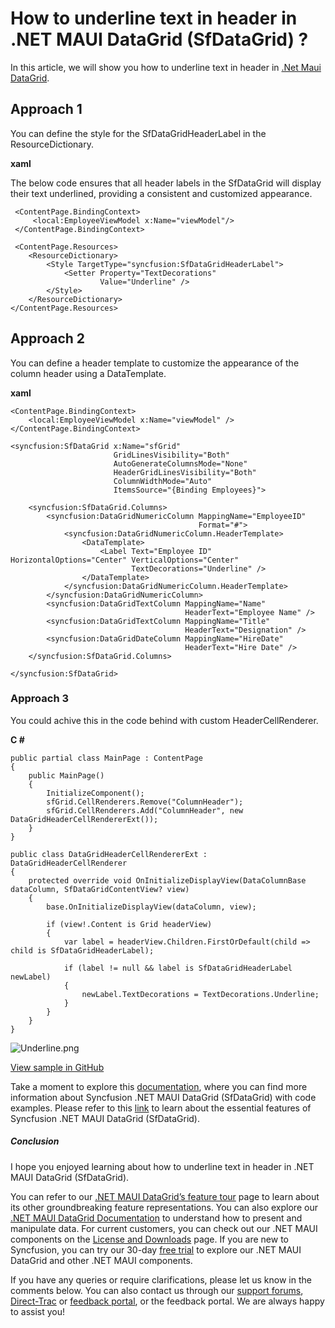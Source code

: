 # How to underline text in header in .NET MAUI DataGrid (SfDataGrid) ?
In this article, we will show you how to underline text in header in [.Net Maui DataGrid](https://www.syncfusion.com/maui-controls/maui-datagrid).

## Approach 1
You can define the style for the SfDataGridHeaderLabel in the ResourceDictionary.

**xaml**

The below code ensures that all header labels in the SfDataGrid will display their text underlined, providing a consistent and customized appearance.
```
 <ContentPage.BindingContext>
     <local:EmployeeViewModel x:Name="viewModel"/>
 </ContentPage.BindingContext>

 <ContentPage.Resources>
    <ResourceDictionary>
        <Style TargetType="syncfusion:SfDataGridHeaderLabel">
            <Setter Property="TextDecorations"
                    Value="Underline" />
        </Style>
    </ResourceDictionary>
</ContentPage.Resources>
``` 

## Approach 2
You can define a header template to customize the appearance of the column header using a DataTemplate.

**xaml**
```
<ContentPage.BindingContext>
    <local:EmployeeViewModel x:Name="viewModel" />
</ContentPage.BindingContext>

<syncfusion:SfDataGrid x:Name="sfGrid" 
                       GridLinesVisibility="Both"
                       AutoGenerateColumnsMode="None"
                       HeaderGridLinesVisibility="Both"
                       ColumnWidthMode="Auto"
                       ItemsSource="{Binding Employees}">

    <syncfusion:SfDataGrid.Columns>
        <syncfusion:DataGridNumericColumn MappingName="EmployeeID"
                                          Format="#">
            <syncfusion:DataGridNumericColumn.HeaderTemplate>
                <DataTemplate>
                    <Label Text="Employee ID" HorizontalOptions="Center" VerticalOptions="Center"
                           TextDecorations="Underline" />
                </DataTemplate>
            </syncfusion:DataGridNumericColumn.HeaderTemplate>
        </syncfusion:DataGridNumericColumn>
        <syncfusion:DataGridTextColumn MappingName="Name"
                                       HeaderText="Employee Name" />
        <syncfusion:DataGridTextColumn MappingName="Title"
                                       HeaderText="Designation" />
        <syncfusion:DataGridDateColumn MappingName="HireDate"
                                       HeaderText="Hire Date" />
    </syncfusion:SfDataGrid.Columns>

</syncfusion:SfDataGrid>
```

### Approach 3
You could achive this in the code behind with custom HeaderCellRenderer.

**C #**
```
public partial class MainPage : ContentPage
{
    public MainPage()
    {
        InitializeComponent();
        sfGrid.CellRenderers.Remove("ColumnHeader");
        sfGrid.CellRenderers.Add("ColumnHeader", new DataGridHeaderCellRendererExt());
    }
}

public class DataGridHeaderCellRendererExt : DataGridHeaderCellRenderer
{
    protected override void OnInitializeDisplayView(DataColumnBase dataColumn, SfDataGridContentView? view)
    {
        base.OnInitializeDisplayView(dataColumn, view);

        if (view!.Content is Grid headerView)
        {
            var label = headerView.Children.FirstOrDefault(child => child is SfDataGridHeaderLabel);

            if (label != null && label is SfDataGridHeaderLabel newLabel)
            {
                newLabel.TextDecorations = TextDecorations.Underline;
            }
        }
    }
}
```

 ![Underline.png](https://support.syncfusion.com/kb/agent/attachment/inline?token=eyJhbGciOiJodHRwOi8vd3d3LnczLm9yZy8yMDAxLzA0L3htbGRzaWctbW9yZSNobWFjLXNoYTI1NiIsInR5cCI6IkpXVCJ9.eyJpZCI6IjMzNDQzIiwib3JnaWQiOiIzIiwiaXNzIjoic3VwcG9ydC5zeW5jZnVzaW9uLmNvbSJ9.SYnyxDr6ZXun7erIL95WZeFPefx9y343iEpUFxI0mQc)

[View sample in GitHub](https://github.com/SyncfusionExamples/How-to-underline-text-in-header-in-.NET-MAUI-DataGrid-SfDataGrid)

Take a moment to explore this [documentation](https://help.syncfusion.com/maui/datagrid/overview), where you can find more information about Syncfusion .NET MAUI DataGrid (SfDataGrid) with code examples. Please refer to this [link](https://www.syncfusion.com/maui-controls/maui-datagrid) to learn about the essential features of Syncfusion .NET MAUI DataGrid (SfDataGrid).
 
##### Conclusion
 
I hope you enjoyed learning about how to underline text in header in .NET MAUI DataGrid (SfDataGrid).
 
You can refer to our [.NET MAUI DataGrid’s feature tour](https://www.syncfusion.com/maui-controls/maui-datagrid) page to learn about its other groundbreaking feature representations. You can also explore our [.NET MAUI DataGrid Documentation](https://help.syncfusion.com/maui/datagrid/getting-started) to understand how to present and manipulate data. 
For current customers, you can check out our .NET MAUI components on the [License and Downloads](https://www.syncfusion.com/sales/teamlicense) page. If you are new to Syncfusion, you can try our 30-day [free trial](https://www.syncfusion.com/downloads/maui) to explore our .NET MAUI DataGrid and other .NET MAUI components.
 
If you have any queries or require clarifications, please let us know in the comments below. You can also contact us through our [support forums](https://www.syncfusion.com/forums), [Direct-Trac](https://support.syncfusion.com/create) or [feedback portal](https://www.syncfusion.com/feedback/maui?control=sfdatagrid), or the feedback portal. We are always happy to assist you!
